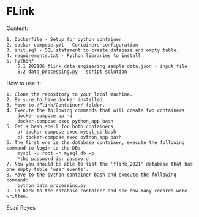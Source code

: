 # FLink

Content:

	1. Dockerfile -	Setup for python container
	2. docker-compose.yml - Containers configuration
	3. init.sql - SQL statement to create database and empty table.
	4. requirements.txt - Python libraries to install
	5. Python/
		5.1 202106_flink_data_engieering_sample_data.json - input file
		5.2 data_processing.py - script solution

How to use it:

	1. Clone the repository to your local machine.
	2. Be sure to have docker installed.
	3. Move to /Flink/Container/ folder.
	4. Execute the following commands that will create two containers.
		docker-compose up -d
		docker-compose exec python_app bash
	5. Get a bash shell for both containers	
		a) docker-compose exec mysql_db bash
		b) docker-compose exec python_app bash
	6. The first one is the database container, execute the following command to login to the DB:
		mysql -u root -h mysql_db -p
		*the password is: password
	7. Now you should be able to list the 'flink_2021' database that has one empty table 'user_events'.
	8. Move to the python container bash and execute the following command:
		python data_processing.py
	9. Go back to the database container and see how many records were written. 


Esaú Reyes

